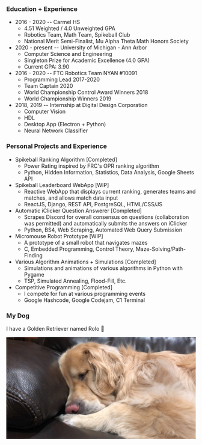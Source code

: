 ### Education + Experience

- 2016 - 2020 -- Carmel HS
  - 4.51 Weighted / 4.0 Unweighted GPA
  - Robotics Team, Math Team, Spikeball Club
  - National Merit Semi-Finalist, Mu Alpha Theta Math Honors Society
- 2020 - present -- University of Michigan - Ann Arbor
  - Computer Science and Engineering
  - Singleton Prize for Academic Excellence (4.0 GPA)
  - Current GPA: 3.90
- 2016 - 2020 -- FTC Robotics Team NYAN #10091
    - Programming Lead 2017-2020
    - Team Captain 2020
    - World Championship Control Award Winners 2018
    - World Championship Winners 2019
- 2018, 2019 -- Internship at Digital Design Corporation
  - Computer Vision
  - HDL
  - Desktop App (Electron + Python)
  - Neural Network Classifier
### Personal Projects and Experience
- Spikeball Ranking Algorithm [Completed]
  - Power Rating inspired by FRC's OPR ranking algorithm
  - Python, Hidden Information, Statistics, Data Analysis, Google Sheets API
- Spikeball Leaderboard WebApp [WIP]
  - Reactive WebApp that displays current ranking, generates teams and matches, and allows match data input
  - ReactJS, Django, REST API, PostgreSQL, HTML/CSS/JS
- Automatic iClicker Question Answerer [Completed]
  - Scrapes Discord for overall consensus on questions (collaboration was permitted) and automatically submits the answers on iClicker
  - Python, BS4, Web Scraping, Automated Web Query Submission
- Micromouse Robot Prototype [WIP]
  - A prototype of a small robot that navigates mazes
  - C, Embedded Programming, Control Theory, Maze-Solving/Path-Finding
- Various Algorithm Animations + Simulations [Completed]
  - Simulations and animations of various algorithms in Python with Pygame
  - TSP, Simulated Annealing, Flood-Fill, Etc.
- Competitive Programming [Completed]
  - I compete for fun at various programming events
  - Google Hashcode, Google Codejam, C1 Terminal

### My Dog
I have a Golden Retriever named Rolo 🐶

![Rolo](./Rolo.JPG)